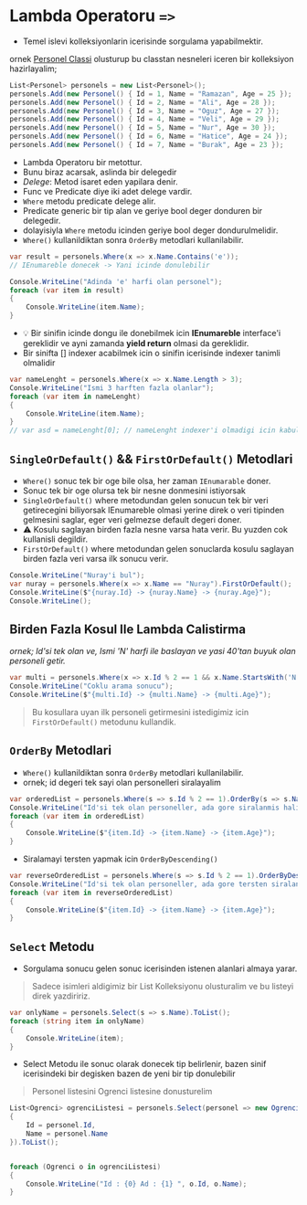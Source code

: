 # Lambda Operatoru `=>`

- Temel islevi kolleksiyonlarin icerisinde sorgulama yapabilmektir.

ornek [Personel Classi](/Personel.cs) olusturup bu classtan nesneleri iceren bir kolleksiyon hazirlayalim;

```C#
List<Personel> personels = new List<Personel>();
personels.Add(new Personel() { Id = 1, Name = "Ramazan", Age = 25 });
personels.Add(new Personel() { Id = 2, Name = "Ali", Age = 28 });
personels.Add(new Personel() { Id = 3, Name = "Oguz", Age = 27 });
personels.Add(new Personel() { Id = 4, Name = "Veli", Age = 29 });
personels.Add(new Personel() { Id = 5, Name = "Nur", Age = 30 });
personels.Add(new Personel() { Id = 6, Name = "Hatice", Age = 24 });
personels.Add(new Personel() { Id = 7, Name = "Burak", Age = 23 });
```

- Lambda Operatoru bir metottur.
- Bunu biraz acarsak, aslinda bir delegedir
- *Delege*: Metod isaret eden yapilara denir.
- Func ve Predicate diye iki adet delege vardir.
- `Where` metodu predicate delege alir.
- Predicate generic bir tip alan ve geriye bool deger donduren bir delegedir.
- dolayisiyla `Where` metodu icinden geriye bool deger dondurulmelidir.
- `Where()` kullanildiktan sonra `OrderBy` metodlari kullanilabilir.

```C#
var result = personels.Where(x => x.Name.Contains('e'));
// IEnumareble donecek -> Yani icinde donulebilir

Console.WriteLine("Adinda 'e' harfi olan personel");
foreach (var item in result)
{
    Console.WriteLine(item.Name);
}
```

- :bulb: Bir sinifin icinde dongu ile donebilmek icin **IEnumareble** interface'i gereklidir ve ayni zamanda **yield return** olmasi da gereklidir.
- Bir sinifta [] indexer acabilmek icin o sinifin icerisinde indexer tanimli olmalidir

```C#
var nameLenght = personels.Where(x => x.Name.Length > 3);
Console.WriteLine("Ismi 3 harften fazla olanlar");
foreach (var item in nameLenght)
{
    Console.WriteLine(item.Name);
}
// var asd = nameLenght[0]; // nameLenght indexer'i olmadigi icin kabul etmedi.
```

## `SingleOrDefault()` && `FirstOrDefault()` Metodlari

- `Where()` sonuc tek bir oge bile olsa, her zaman `IEnumarable` doner.
- Sonuc tek bir oge olursa tek bir nesne donmesini istiyorsak
- `SingleOrDefault()` where metodundan gelen sonucun tek bir veri getirecegini biliyorsak IEnumareble olmasi yerine direk o veri tipinden gelmesini saglar, eger veri gelmezse default degeri doner.
- :warning: Kosulu saglayan birden fazla nesne varsa hata verir. Bu yuzden cok kullanisli degildir.
- `FirstOrDefault()` where metodundan gelen sonuclarda kosulu saglayan birden fazla veri varsa ilk sonucu verir.

```C#
Console.WriteLine("Nuray'i bul");
var nuray = personels.Where(x => x.Name == "Nuray").FirstOrDefault();
Console.WriteLine($"{nuray.Id} -> {nuray.Name} -> {nuray.Age}");
Console.WriteLine();
```

## Birden Fazla Kosul Ile Lambda Calistirma

*ornek; Id'si tek olan ve, Ismi 'N' harfi ile baslayan ve yasi 40'tan buyuk olan personeli getir.*

```C#
var multi = personels.Where(x => x.Id % 2 == 1 && x.Name.StartsWith('N') && x.Age > 40).FirstOrDefault();
Console.WriteLine("Coklu arama sonucu");
Console.WriteLine($"{multi.Id} -> {multi.Name} -> {multi.Age}");
```

> Bu kosullara uyan ilk personeli getirmesini istedigimiz icin `FirstOrDefault()` metodunu kullandik.

## `OrderBy` Metodlari

- `Where()` kullanildiktan sonra `OrderBy` metodlari kullanilabilir.
- ornek; id degeri tek sayi olan personelleri siralayalim

```C#
var orderedList = personels.Where(s => s.Id % 2 == 1).OrderBy(s => s.Name);
Console.WriteLine("Id'si tek olan personeller, ada gore siralanmis hali");
foreach (var item in orderedList)
{
    Console.WriteLine($"{item.Id} -> {item.Name} -> {item.Age}");
}
```

- Siralamayi tersten yapmak icin `OrderByDescending()`

```C#
var reverseOrderedList = personels.Where(s => s.Id % 2 == 1).OrderByDescending(s => s.Name);
Console.WriteLine("Id'si tek olan personeller, ada gore tersten siralanmis hali");
foreach (var item in reverseOrderedList)
{
    Console.WriteLine($"{item.Id} -> {item.Name} -> {item.Age}");
}
```

## `Select` Metodu

- Sorgulama sonucu gelen sonuc icerisinden istenen alanlari almaya yarar.

> Sadece isimleri aldigimiz bir List Kolleksiyonu olusturalim ve bu listeyi direk yazdiririz.

```C#
var onlyName = personels.Select(s => s.Name).ToList();
foreach (string item in onlyName)
{
    Console.WriteLine(item);
}
```

- Select Metodu ile sonuc olarak donecek tip belirlenir, bazen sinif icerisindeki bir degisken bazen de yeni bir tip donulebilir

> Personel listesini Ogrenci listesine donusturelim

```C#
List<Ogrenci> ogrenciListesi = personels.Select(personel => new Ogrenci()
{
    Id = personel.Id,
    Name = personel.Name
}).ToList();


foreach (Ogrenci o in ogrenciListesi)
{
    Console.WriteLine("Id : {0} Ad : {1} ", o.Id, o.Name);
}
```
